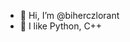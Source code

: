 - 👋 Hi, I’m @biherczlorant
- 👀 I like Python, C++

<!---
biherczlorant/biherczlorant is a ✨ special ✨ repository because its `README.md` (this file) appears on your GitHub profile.
You can click the Preview link to take a look at your changes.
--->
